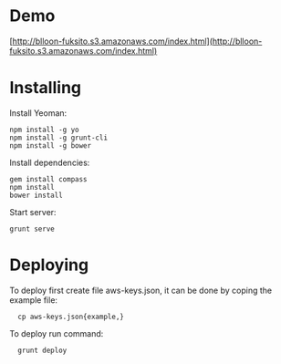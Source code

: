 # Demo

  [http://blloon-fuksito.s3.amazonaws.com/index.html](http://blloon-fuksito.s3.amazonaws.com/index.html)

# Installing

Install Yeoman:

    npm install -g yo
    npm install -g grunt-cli
    npm install -g bower

Install dependencies:

    gem install compass
    npm install
    bower install

Start server:

    grunt serve

# Deploying

  To deploy first create file aws-keys.json, it can be done by coping the example file:

      cp aws-keys.json{example,}

  To deploy run command:

      grunt deploy